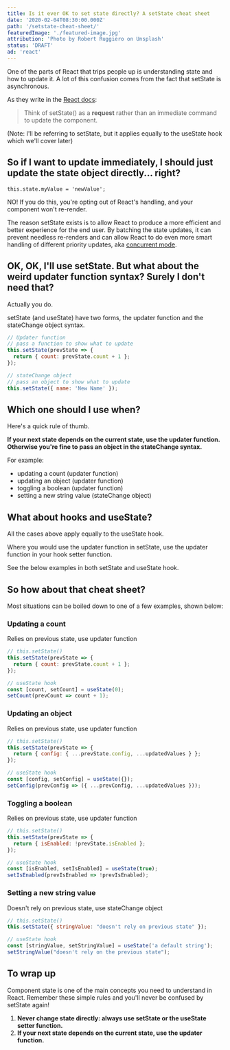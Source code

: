 ```yaml
---
title: Is it ever OK to set state directly? A setState cheat sheet
date: '2020-02-04T08:30:00.000Z'
path: '/setstate-cheat-sheet/'
featuredImage: './featured-image.jpg'
attribution: 'Photo by Robert Ruggiero on Unsplash'
status: 'DRAFT'
ad: 'react'
---
```


One of the parts of React that trips people up is understanding state and how to update it. A lot of this confusion comes from the fact that setState is asynchronous.

As they write in the [React docs](https://reactjs.org/docs/react-component.html#setstate):

> Think of setState() as a **request** rather than an immediate command to update the component.

(Note: I'll be referring to setState, but it applies equally to the useState hook which we'll cover later)

## So if I want to update immediately, I should just update the state object directly... right?

`this.state.myValue = 'newValue';`

NO! If you do this, you're opting out of React's handling, and your component won't re-render.

The reason setState exists is to allow React to produce a more efficient and better experience for the end user. By batching the state updates, it can prevent needless re-renders and can allow React to do even more smart handling of different priority updates, aka [concurrent mode](https://reactjs.org/docs/concurrent-mode-intro.html).

## OK, OK, I'll use setState. But what about the weird updater function syntax? Surely I don't need that?

Actually you do.

setState (and useState) have two forms, the updater function and the stateChange object syntax.

```js
// Updater function
// pass a function to show what to update
this.setState(prevState => {
  return { count: prevState.count + 1 };
});

// stateChange object
// pass an object to show what to update
this.setState({ name: 'New Name' });
```

## Which one should I use when?

Here's a quick rule of thumb.

**If your next state depends on the current state, use the updater function. Otherwise you're fine to pass an object in the stateChange syntax.**

For example:

- updating a count (updater function)
- updating an object (updater function)
- toggling a boolean (updater function)
- setting a new string value (stateChange object)

## What about hooks and useState?

All the cases above apply equally to the useState hook.

Where you would use the updater function in setState, use the updater function in your hook setter function.

See the below examples in both setState and useState hook.

## So how about that cheat sheet?

Most situations can be boiled down to one of a few examples, shown below:

### Updating a count

Relies on previous state, use updater function

```js
// this.setState()
this.setState(prevState => {
  return { count: prevState.count + 1 };
});

// useState hook
const [count, setCount] = useState(0);
setCount(prevCount => count + 1);
```

### Updating an object

Relies on previous state, use updater function

```js
// this.setState()
this.setState(prevState => {
  return { config: { ...prevState.config, ...updatedValues } };
});

// useState hook
const [config, setConfig] = useState({});
setConfig(prevConfig => ({ ...prevConfig, ...updatedValues }));
```

### Toggling a boolean

Relies on previous state, use updater function

```js
// this.setState()
this.setState(prevState => {
  return { isEnabled: !prevState.isEnabled };
});

// useState hook
const [isEnabled, setIsEnabled] = useState(true);
setIsEnabled(prevIsEnabled => !prevIsEnabled);
```

### Setting a new string value

Doesn't rely on previous state, use stateChange object

```js
// this.setState()
this.setState({ stringValue: "doesn't rely on previous state" });

// useState hook
const [stringValue, setStringValue] = useState('a default string');
setStringValue("doesn't rely on the previous state");
```

## To wrap up

Component state is one of the main concepts you need to understand in React. Remember these simple rules and you'll never be confused by setState again!

1. **Never change state directly: always use setState or the useState setter function.**
2. **If your next state depends on the current state, use the updater function.**

